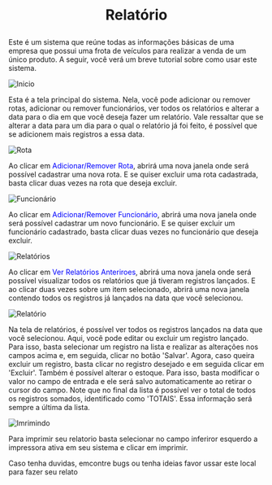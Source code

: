 # <p style="text-align: center;">Relatório</p>

Este é um sistema que reúne todas as informações básicas de uma empresa que possui uma frota de veículos para realizar a venda de um único produto.
A seguir, você verá um breve tutorial sobre como usar este sistema.

![Inicio](https://github.com/marlon307/rlatorio/blob/master/Assets/Home.png)

Esta é a tela principal do sistema. Nela, você pode adicionar ou remover rotas,
adicionar ou remover funcionários, ver todos os relatórios e alterar a data para
o dia em que você deseja fazer um relatório. Vale ressaltar que se alterar a data para
um dia para o qual o relatório já foi feito, é possível que se adicionem mais registros a essa data.

![Rota](https://github.com/marlon307/rlatorio/blob/master/Assets/Add-Remove%20Route.png)


Ao clicar em <font color="blue">Adicionar/Remover Rota</font>, abrirá uma nova janela onde será possível
cadastrar uma nova rota. E se quiser excluir uma rota cadastrada, basta clicar duas
vezes na rota que deseja excluir.

![Funcionário](https://github.com/marlon307/rlatorio/blob/master/Assets/Add-Remove%20Employee.png)

Ao clicar em <font color="blue">Adicionar/Remover Funcionário</font>, abrirá uma nova janela onde será possível
cadastrar um novo funcionário. E se quiser excluir um funcionário cadastrado, basta clicar duas
vezes no funcionário que deseja excluir.

![Relatórios](https://github.com/marlon307/rlatorio/blob/master/Assets/View%20Reports.png)

Ao clicar em <font color="blue">Ver Relatórios Anteriroes</font>, abrirá uma nova janela onde será possível
visualizar todos os relatórios que já tiveram registros lançados. E ao clicar duas vezes sobre
um item selecionado, abrirá uma nova janela contendo todos os registros já lançados na data que você selecionou.

![Relatório](https://github.com/marlon307/rlatorio/blob/master/Assets/View%20Report%20Date.png)

Na tela de relatórios, é possível ver todos os registros lançados na data que você selecionou.
Aqui, você pode editar ou excluir um registro lançado. Para isso, basta selecionar um registro na lista e
realizar as alterações nos campos acima e, em seguida, clicar no botão 'Salvar'.
Agora, caso queira excluir um registro, basta clicar no registro desejado e em seguida clicar em 'Excluir'.
Também é possível alterar o estoque. Para isso, basta modificar o valor no campo de entrada e ele será
salvo automaticamente ao retirar o cursor do campo.
Note que no final da lista é possível ver o total de todos os registros somados, identificado como 'TOTAIS'.
Essa informação será sempre a última da lista.

![Imrimindo](https://github.com/marlon307/rlatorio/blob/master/Assets/Print%20Reports.png)

Para imprimir seu relatorio basta selecionar no campo inferiror esquerdo a impressora ativa em seu sistema
e clicar em imprimir.


Caso tenha duvidas, emcontre bugs ou tenha ideias favor ussar este local para fazer seu relato 